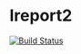 # Ireport2
[![Build Status](https://travis-ci.org/Ngareski/Ireport2.svg?branch=develop)](https://travis-ci.org/Ngareski/Ireport2)
